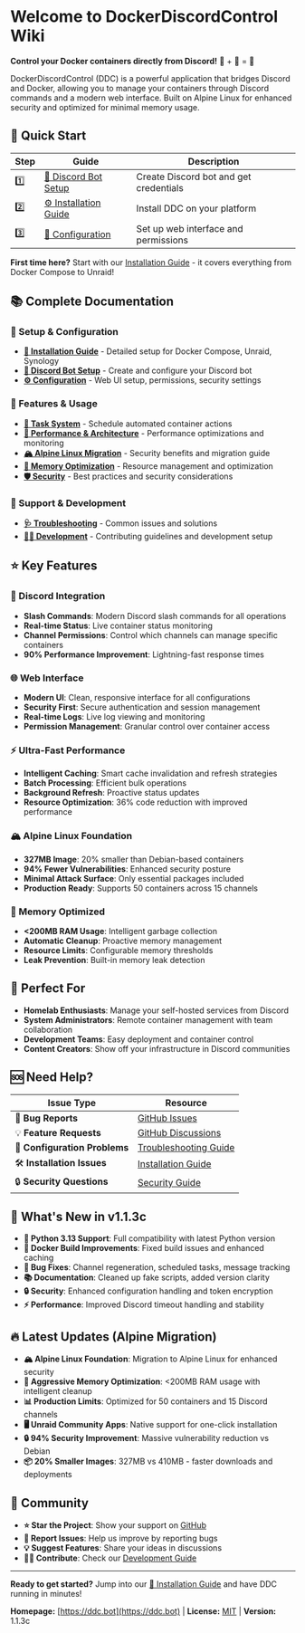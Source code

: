 # Welcome to DockerDiscordControl Wiki

**Control your Docker containers directly from Discord!** 🐳 + 💬 = 🚀

DockerDiscordControl (DDC) is a powerful application that bridges Discord and Docker, allowing you to manage your containers through Discord commands and a modern web interface. Built on Alpine Linux for enhanced security and optimized for minimal memory usage.

## 🚀 Quick Start

| Step | Guide | Description |
|------|--------|-------------|
| 1️⃣ | [📖 Discord Bot Setup](Discord-Bot-Setup) | Create Discord bot and get credentials |
| 2️⃣ | [⚙️ Installation Guide](Installation-Guide) | Install DDC on your platform |
| 3️⃣ | [🔧 Configuration](Configuration) | Set up web interface and permissions |

**First time here?** Start with our [Installation Guide](Installation-Guide) - it covers everything from Docker Compose to Unraid!

## 📚 Complete Documentation

### 🔧 Setup & Configuration
- **[📖 Installation Guide](Installation-Guide)** - Detailed setup for Docker Compose, Unraid, Synology
- **[🤖 Discord Bot Setup](Discord-Bot-Setup)** - Create and configure your Discord bot
- **[⚙️ Configuration](Configuration)** - Web UI setup, permissions, security settings

### 🎯 Features & Usage
- **[📅 Task System](Task-System)** - Schedule automated container actions
- **[🚀 Performance & Architecture](Performance-and-Architecture)** - Performance optimizations and monitoring
- **[🏔️ Alpine Linux Migration](Alpine-Linux-Migration)** - Security benefits and migration guide
- **[💾 Memory Optimization](Memory-Optimization)** - Resource management and optimization
- **[🛡️ Security](Security)** - Best practices and security considerations

### 🔧 Support & Development
- **[🩺 Troubleshooting](Troubleshooting)** - Common issues and solutions
- **[👩‍💻 Development](Development)** - Contributing guidelines and development setup

## ⭐ Key Features

### 🤖 Discord Integration
- **Slash Commands**: Modern Discord slash commands for all operations
- **Real-time Status**: Live container status monitoring
- **Channel Permissions**: Control which channels can manage specific containers
- **90% Performance Improvement**: Lightning-fast response times

### 🌐 Web Interface
- **Modern UI**: Clean, responsive interface for all configurations
- **Security First**: Secure authentication and session management
- **Real-time Logs**: Live log viewing and monitoring
- **Permission Management**: Granular control over container access

### ⚡ Ultra-Fast Performance
- **Intelligent Caching**: Smart cache invalidation and refresh strategies
- **Batch Processing**: Efficient bulk operations
- **Background Refresh**: Proactive status updates
- **Resource Optimization**: 36% code reduction with improved performance

### 🏔️ Alpine Linux Foundation
- **327MB Image**: 20% smaller than Debian-based containers
- **94% Fewer Vulnerabilities**: Enhanced security posture
- **Minimal Attack Surface**: Only essential packages included
- **Production Ready**: Supports 50 containers across 15 channels

### 💾 Memory Optimized
- **<200MB RAM Usage**: Intelligent garbage collection
- **Automatic Cleanup**: Proactive memory management
- **Resource Limits**: Configurable memory thresholds
- **Leak Prevention**: Built-in memory leak detection

## 🎯 Perfect For

- **Homelab Enthusiasts**: Manage your self-hosted services from Discord
- **System Administrators**: Remote container management with team collaboration
- **Development Teams**: Easy deployment and container control
- **Content Creators**: Show off your infrastructure in Discord communities

## 🆘 Need Help?

| Issue Type | Resource |
|------------|----------|
| 🐛 **Bug Reports** | [GitHub Issues](../../issues) |
| 💡 **Feature Requests** | [GitHub Discussions](../../discussions) |
| 🔧 **Configuration Problems** | [Troubleshooting Guide](Troubleshooting) |
| 🛠️ **Installation Issues** | [Installation Guide](Installation-Guide) |
| 🔒 **Security Questions** | [Security Guide](Security) |

## 🌟 What's New in v1.1.3c

- **🐍 Python 3.13 Support**: Full compatibility with latest Python version
- **🐳 Docker Build Improvements**: Fixed build issues and enhanced caching
- **🔧 Bug Fixes**: Channel regeneration, scheduled tasks, message tracking
- **📚 Documentation**: Cleaned up fake scripts, added version clarity
- **🔒 Security**: Enhanced configuration handling and token encryption
- **⚡ Performance**: Improved Discord timeout handling and stability

## 🔥 Latest Updates (Alpine Migration)

- **🏔️ Alpine Linux Foundation**: Migration to Alpine Linux for enhanced security
- **💾 Aggressive Memory Optimization**: <200MB RAM usage with intelligent cleanup
- **📊 Production Limits**: Optimized for 50 containers and 15 Discord channels
- **🖥️ Unraid Community Apps**: Native support for one-click installation
- **🔒 94% Security Improvement**: Massive vulnerability reduction vs Debian
- **📦 20% Smaller Images**: 327MB vs 410MB - faster downloads and deployments

## 🤝 Community

- **⭐ Star the Project**: Show your support on [GitHub](../../)
- **🐛 Report Issues**: Help us improve by reporting bugs
- **💡 Suggest Features**: Share your ideas in discussions
- **👩‍💻 Contribute**: Check our [Development Guide](Development)

---

**Ready to get started?** Jump into our [📖 Installation Guide](Installation-Guide) and have DDC running in minutes!

**Homepage:** [https://ddc.bot](https://ddc.bot) | **License:** [MIT](../../blob/main/LICENSE) | **Version:** 1.1.3c 